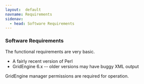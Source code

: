 ```yaml
---
layout:  default
navname: Requirements
sidenav:
  - head: Software Requirements
---
```


### Software Requirements

The functional requirements are very basic.
- A fairly recent version of Perl
- GridEngine 6.x -- older versions may have buggy XML output

GridEngine manager permissions are required for operation.


